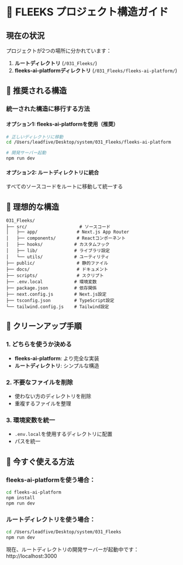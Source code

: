 # 📁 FLEEKS プロジェクト構造ガイド

## 現在の状況
プロジェクトが2つの場所に分かれています：
1. **ルートディレクトリ** (`/031_Fleeks/`)
2. **fleeks-ai-platformディレクトリ** (`/031_Fleeks/fleeks-ai-platform/`)

## 🎯 推奨される構造

### 統一された構造に移行する方法

#### オプション1: fleeks-ai-platformを使用（推奨）
```bash
# 正しいディレクトリに移動
cd /Users/leadfive/Desktop/system/031_Fleeks/fleeks-ai-platform

# 開発サーバー起動
npm run dev
```

#### オプション2: ルートディレクトリに統合
すべてのソースコードをルートに移動して統一する

## 📂 理想的な構造

```
031_Fleeks/
├── src/                    # ソースコード
│   ├── app/               # Next.js App Router
│   ├── components/        # Reactコンポーネント
│   ├── hooks/            # カスタムフック
│   ├── lib/              # ライブラリ設定
│   └── utils/            # ユーティリティ
├── public/                # 静的ファイル
├── docs/                  # ドキュメント
├── scripts/               # スクリプト
├── .env.local            # 環境変数
├── package.json          # 依存関係
├── next.config.js        # Next.js設定
├── tsconfig.json         # TypeScript設定
└── tailwind.config.js    # Tailwind設定
```

## 🔧 クリーンアップ手順

### 1. どちらを使うか決める
- **fleeks-ai-platform**: より完全な実装
- **ルートディレクトリ**: シンプルな構造

### 2. 不要なファイルを削除
- 使わない方のディレクトリを削除
- 重複するファイルを整理

### 3. 環境変数を統一
- `.env.local`を使用するディレクトリに配置
- パスを統一

## 🚀 今すぐ使える方法

### fleeks-ai-platformを使う場合：
```bash
cd fleeks-ai-platform
npm install
npm run dev
```

### ルートディレクトリを使う場合：
```bash
cd /Users/leadfive/Desktop/system/031_Fleeks
npm run dev
```

現在、ルートディレクトリの開発サーバーが起動中です：
http://localhost:3000